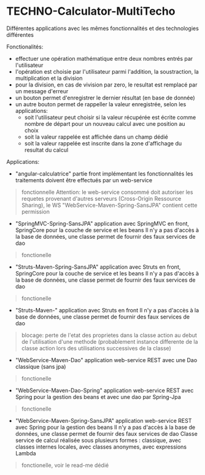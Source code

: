 # TECHNO-Calculator-MultiTecho
Différentes applications avec les mêmes fonctionnalités et des technologies différentes



Fonctionalités:
- effectuer une opération mathématique entre deux nombres entrés par l'utilisateur
- l'opération est choisie par l'utilisateur parmi l'addition, la soustraction, la multiplication et la division
- pour la division, en cas de vivision par zero, le resultat est remplacé par un message d'erreur
- un bouton permet d'enregistrer le dernier résultat (en base de donnée)
- un autre bouton permet de rappeller la valeur enregistrée, selon les applications:
    - soit l'utilisateur peut choisir si la valeur récupérée est écrite comme nombre de départ pour un nouveau calcul avec une position au choix
    - soit la valeur rappelée est affichée dans un champ dédié
    - soit la valeur rappelée est inscrite dans la zone d'affichage du resultat du calcul



Applications:

- "angular-calculatrice"
partie front implémentant les fonctionnalités
les traitements doivent être effectués par un web-service
> fonctionnelle
>Attention: le web-service consommé doit autoriser les requetes provenant d'autres serveurs (Cross-Origin Ressource Sharing), le WS "WebService-Maven-Spring-SansJPA" contient cette permission

- "SpringMVC-Spring-SansJPA"
application avec SpringMVC en front, SpringCore pour la couche de service et les beans
Il n'y a pas d'accès à la base de données, une classe permet de fournir des faux services de dao
> fonctionelle

- "Struts-Maven-Spring-SansJPA"
application avec Struts en front, SpringCore pour la couche de service et les beans
Il n'y a pas d'accès à la base de données, une classe permet de fournir des faux services de dao
> fonctionelle

- "Struts-Maven-"
application avec Struts en front
Il n'y a pas d'accès à la base de données, une classe permet de fournir des faux services de dao
> blocage: perte de l'etat des proprietes dans la classe action au debut de l'utilisation d'une methode (probablement instance differente de la classe action lors des utilisations successives de la classe)

- "WebService-Maven-Dao"
application web-service REST avec une Dao classique (sans jpa)
> fonctionelle

- "WebService-Maven-Dao-Spring"
application web-service REST avec Spring pour la gestion des beans et avec une dao par Spring-Jpa
> fonctionelle

- "WebService-Maven-Spring-SansJPA"
application web-service REST avec Spring pour la gestion des beans
Il n'y a pas d'accès à la base de données, une classe permet de fournir des faux services de dao
Classe service de calcul réalisée sous plusieurs formes : classique, avec classes internes locales, avec classes anonymes, avec expressions Lambda
> fonctionelle, voir le read-me dédié
